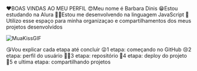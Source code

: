 ❤BOAS VINDAS AO MEU PERFIL
😍Meu nome é Barbara Dinis
😁Estou estudando na Alura
🐱‍🚀Estou me desenvolvendo na linguagem JavaScript
💋Utilizo esse espaço para minha organizaçao e compartilhamentos dos meus projetos desenvolvidos 

 ![MuaKissGIF](https://github.com/user-attachments/assets/dcfe4472-f945-4d5e-af2e-5a3fc0c6bd29)

😘Vou explicar cada etapa até concluir
😜1 etapa: começando no GitHub
😢2 etapa: perfil do usuário
😶‍🌫️3 etapa: repositório
🥶4 etapa: deploy do projeto
🐷5 e ultima etapa: compartilhando projetos
